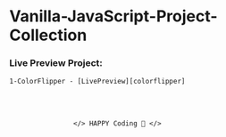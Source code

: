 # Vanilla-JavaScript-Project-Collection

### Live Preview Project:

    1-ColorFlipper - [LivePreview][colorflipper]

<br />
<br />

                    </> HAPPY Coding 🤣 </>

<!-- project link -->

[colorflipper]: https://samiurrahmanmukul.github.io/Vanila-JavaScript-Project/1-ColorFlipper/
[counterproject]: https://samiurrahmanmukul.github.io/Vanila-JavaScript-Project/2-CounterProject/
[reviewsproject]: https://samiurrahmanmukul.github.io/Vanila-JavaScript-Project/3-ReviewsProject/
[navbartoggle]: https://samiurrahmanmukul.github.io/Vanila-JavaScript-Project/4-NavbarToggle/
[sidebarmenu]: https://samiurrahmanmukul.github.io/Vanila-JavaScript-Project/5-SidebarMenu/
